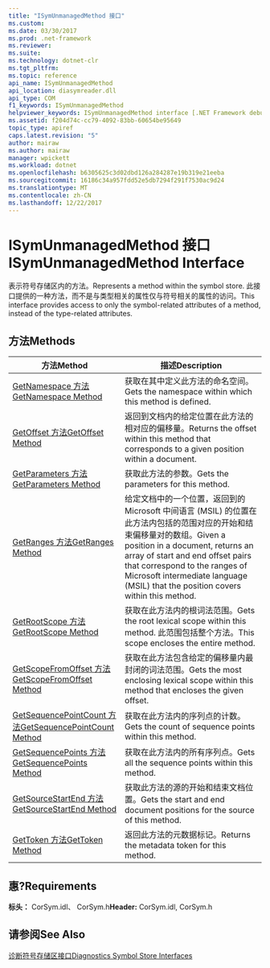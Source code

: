 ```yaml
---
title: "ISymUnmanagedMethod 接口"
ms.custom: 
ms.date: 03/30/2017
ms.prod: .net-framework
ms.reviewer: 
ms.suite: 
ms.technology: dotnet-clr
ms.tgt_pltfrm: 
ms.topic: reference
api_name: ISymUnmanagedMethod
api_location: diasymreader.dll
api_type: COM
f1_keywords: ISymUnmanagedMethod
helpviewer_keywords: ISymUnmanagedMethod interface [.NET Framework debugging]
ms.assetid: f204d74c-cc79-4092-83bb-60654be95649
topic_type: apiref
caps.latest.revision: "5"
author: mairaw
ms.author: mairaw
manager: wpickett
ms.workload: dotnet
ms.openlocfilehash: b6305625c3d02dbd126a284287e19b319e21eeba
ms.sourcegitcommit: 16186c34a957fdd52e5db7294f291f7530ac9d24
ms.translationtype: MT
ms.contentlocale: zh-CN
ms.lasthandoff: 12/22/2017
---
```

# <a name="isymunmanagedmethod-interface"></a><span data-ttu-id="b2b51-102">ISymUnmanagedMethod 接口</span><span class="sxs-lookup"><span data-stu-id="b2b51-102">ISymUnmanagedMethod Interface</span></span>
<span data-ttu-id="b2b51-103">表示符号存储区内的方法。</span><span class="sxs-lookup"><span data-stu-id="b2b51-103">Represents a method within the symbol store.</span></span> <span data-ttu-id="b2b51-104">此接口提供的一种方法，而不是与类型相关的属性仅与符号相关的属性的访问。</span><span class="sxs-lookup"><span data-stu-id="b2b51-104">This interface provides access to only the symbol-related attributes of a method, instead of the type-related attributes.</span></span>  
  
## <a name="methods"></a><span data-ttu-id="b2b51-105">方法</span><span class="sxs-lookup"><span data-stu-id="b2b51-105">Methods</span></span>  
  
|<span data-ttu-id="b2b51-106">方法</span><span class="sxs-lookup"><span data-stu-id="b2b51-106">Method</span></span>|<span data-ttu-id="b2b51-107">描述</span><span class="sxs-lookup"><span data-stu-id="b2b51-107">Description</span></span>|  
|------------|-----------------|  
|[<span data-ttu-id="b2b51-108">GetNamespace 方法</span><span class="sxs-lookup"><span data-stu-id="b2b51-108">GetNamespace Method</span></span>](../../../../docs/framework/unmanaged-api/diagnostics/isymunmanagedmethod-getnamespace-method.md)|<span data-ttu-id="b2b51-109">获取在其中定义此方法的命名空间。</span><span class="sxs-lookup"><span data-stu-id="b2b51-109">Gets the namespace within which this method is defined.</span></span>|  
|[<span data-ttu-id="b2b51-110">GetOffset 方法</span><span class="sxs-lookup"><span data-stu-id="b2b51-110">GetOffset Method</span></span>](../../../../docs/framework/unmanaged-api/diagnostics/isymunmanagedmethod-getoffset-method.md)|<span data-ttu-id="b2b51-111">返回到文档内的给定位置在此方法的相对应的偏移量。</span><span class="sxs-lookup"><span data-stu-id="b2b51-111">Returns the offset within this method that corresponds to a given position within a document.</span></span>|  
|[<span data-ttu-id="b2b51-112">GetParameters 方法</span><span class="sxs-lookup"><span data-stu-id="b2b51-112">GetParameters Method</span></span>](../../../../docs/framework/unmanaged-api/diagnostics/isymunmanagedmethod-getparameters-method.md)|<span data-ttu-id="b2b51-113">获取此方法的参数。</span><span class="sxs-lookup"><span data-stu-id="b2b51-113">Gets the parameters for this method.</span></span>|  
|[<span data-ttu-id="b2b51-114">GetRanges 方法</span><span class="sxs-lookup"><span data-stu-id="b2b51-114">GetRanges Method</span></span>](../../../../docs/framework/unmanaged-api/diagnostics/isymunmanagedmethod-getranges-method.md)|<span data-ttu-id="b2b51-115">给定文档中的一个位置，返回到的 Microsoft 中间语言 (MSIL) 的位置在此方法内包括的范围对应的开始和结束偏移量对的数组。</span><span class="sxs-lookup"><span data-stu-id="b2b51-115">Given a position in a document, returns an array of start and end offset pairs that correspond to the ranges of Microsoft intermediate language (MSIL) that the position covers within this method.</span></span>|  
|[<span data-ttu-id="b2b51-116">GetRootScope 方法</span><span class="sxs-lookup"><span data-stu-id="b2b51-116">GetRootScope Method</span></span>](../../../../docs/framework/unmanaged-api/diagnostics/isymunmanagedmethod-getrootscope-method.md)|<span data-ttu-id="b2b51-117">获取在此方法内的根词法范围。</span><span class="sxs-lookup"><span data-stu-id="b2b51-117">Gets the root lexical scope within this method.</span></span> <span data-ttu-id="b2b51-118">此范围包括整个方法。</span><span class="sxs-lookup"><span data-stu-id="b2b51-118">This scope encloses the entire method.</span></span>|  
|[<span data-ttu-id="b2b51-119">GetScopeFromOffset 方法</span><span class="sxs-lookup"><span data-stu-id="b2b51-119">GetScopeFromOffset Method</span></span>](../../../../docs/framework/unmanaged-api/diagnostics/isymunmanagedmethod-getscopefromoffset-method.md)|<span data-ttu-id="b2b51-120">获取在此方法包含给定的偏移量内最封闭的词法范围。</span><span class="sxs-lookup"><span data-stu-id="b2b51-120">Gets the most enclosing lexical scope within this method that encloses the given offset.</span></span>|  
|[<span data-ttu-id="b2b51-121">GetSequencePointCount 方法</span><span class="sxs-lookup"><span data-stu-id="b2b51-121">GetSequencePointCount Method</span></span>](../../../../docs/framework/unmanaged-api/diagnostics/isymunmanagedmethod-getsequencepointcount-method.md)|<span data-ttu-id="b2b51-122">获取在此方法内的序列点的计数。</span><span class="sxs-lookup"><span data-stu-id="b2b51-122">Gets the count of sequence points within this method.</span></span>|  
|[<span data-ttu-id="b2b51-123">GetSequencePoints 方法</span><span class="sxs-lookup"><span data-stu-id="b2b51-123">GetSequencePoints Method</span></span>](../../../../docs/framework/unmanaged-api/diagnostics/isymunmanagedmethod-getsequencepoints-method.md)|<span data-ttu-id="b2b51-124">获取在此方法内的所有序列点。</span><span class="sxs-lookup"><span data-stu-id="b2b51-124">Gets all the sequence points within this method.</span></span>|  
|[<span data-ttu-id="b2b51-125">GetSourceStartEnd 方法</span><span class="sxs-lookup"><span data-stu-id="b2b51-125">GetSourceStartEnd Method</span></span>](../../../../docs/framework/unmanaged-api/diagnostics/isymunmanagedmethod-getsourcestartend-method.md)|<span data-ttu-id="b2b51-126">获取此方法的源的开始和结束文档位置。</span><span class="sxs-lookup"><span data-stu-id="b2b51-126">Gets the start and end document positions for the source of this method.</span></span>|  
|[<span data-ttu-id="b2b51-127">GetToken 方法</span><span class="sxs-lookup"><span data-stu-id="b2b51-127">GetToken Method</span></span>](../../../../docs/framework/unmanaged-api/diagnostics/isymunmanagedmethod-gettoken-method.md)|<span data-ttu-id="b2b51-128">返回此方法的元数据标记。</span><span class="sxs-lookup"><span data-stu-id="b2b51-128">Returns the metadata token for this method.</span></span>|  
  
## <a name="requirements"></a><span data-ttu-id="b2b51-129">惠?</span><span class="sxs-lookup"><span data-stu-id="b2b51-129">Requirements</span></span>  
 <span data-ttu-id="b2b51-130">**标头：** CorSym.idl、 CorSym.h</span><span class="sxs-lookup"><span data-stu-id="b2b51-130">**Header:** CorSym.idl, CorSym.h</span></span>  
  
## <a name="see-also"></a><span data-ttu-id="b2b51-131">请参阅</span><span class="sxs-lookup"><span data-stu-id="b2b51-131">See Also</span></span>  
 [<span data-ttu-id="b2b51-132">诊断符号存储区接口</span><span class="sxs-lookup"><span data-stu-id="b2b51-132">Diagnostics Symbol Store Interfaces</span></span>](../../../../docs/framework/unmanaged-api/diagnostics/diagnostics-symbol-store-interfaces.md)
